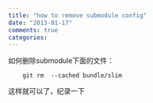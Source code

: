 ```yaml
---
title: "how to remove submodule config"
date: "2013-01-17"
comments: true
categories: 
---
```

如何删除submodule下面的文件：
	
		git rm  --cached bundle/slim

这样就可以了，纪录一下
